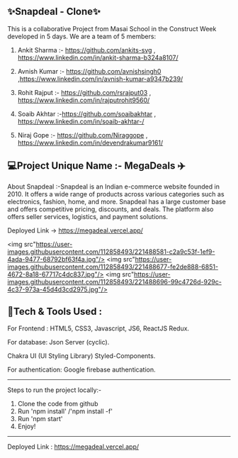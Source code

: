 ✨Snapdeal - Clone✨
---
This is a collaborative Project from Masai School in the Construct Week developed in 5 days. We are a team of 5 members:


1. Ankit Sharma :- https://github.com/ankits-svg , https://www.linkedin.com/in/ankit-sharma-b324a8107/

2. Avnish Kumar :- https://github.com/avnishsingh0  ,https://www.linkedin.com/in/avnish-kumar-a9347b239/

3. Rohit Rajput :- https://github.com/rsrajput03 , https://www.linkedin.com/in/rajputrohit9560/

4. Soaib Akhtar :-https://github.com/soaibakhtar , https://www.linkedin.com/in/soaib-akhtar-/

5. Niraj Gope   :- https://github.com/Niraggope , https://www.linkedin.com/in/devendrakumar9161/

💻Project Unique Name :- MegaDeals ✈️
---

About Snapdeal :-Snapdeal is an Indian e-commerce website founded in 2010. It offers a wide range of products across various categories such as electronics, fashion, home, and more. Snapdeal has a large customer base and offers competitive pricing, discounts, and deals. The platform also offers seller services, logistics, and payment solutions.

Deployed Link -> https://megadeal.vercel.app/

<img src"https://user-images.githubusercontent.com/112858493/221488581-c2a9c53f-1ef9-4ada-9477-68792bf63f4a.jpg"/>
<img src"https://user-images.githubusercontent.com/112858493/221488677-fe2de888-6851-4672-8a18-67717c4dc837.jpg"/>
<img src"https://user-images.githubusercontent.com/112858493/221488696-99c4726d-929c-4c37-973a-45d4d3cd2975.jpg"/>

💫Tech & Tools Used :
---
For Frontend : HTML5, CSS3, Javascript, JS6, ReactJS Redux.

For database: Json Server (cyclic).

Chakra UI (UI Styling Library) Styled-Components.

For authentication: Google firebase authentication.

---

Steps to run the project locally:-
1. Clone the code from github
2. Run 'npm install' /'npm install -f'
3. Run 'npm start'
4. Enjoy! 

---
Deployed Link : https://megadeal.vercel.app/



